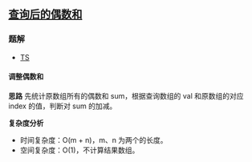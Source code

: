 ## [查询后的偶数和](https://leetcode.cn/problems/sum-of-even-numbers-after-queries/)

### 题解
+ [TS](../../ts/1024/985.ts)

#### 调整偶数和
**思路**
先统计原数组所有的偶数和 sum，根据查询数组的 val 和原数组的对应 index 的值，判断对 sum 的加减。

**复杂度分析**
+ 时间复杂度：O(m + n)，m、n 为两个的长度。
+ 空间复杂度：O(1)，不计算结果数组。